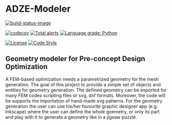 # ADZE-Modeler

[![build-status-image]][travis]

[build-status-image]: https://travis-ci.com/tamasorosz/artap-segment.svg?branch=main
[travis]: https://travis-ci.com/tamasorosz/artap-segment.svg?branch=main
[![codecov](https://codecov.io/gh/tamasorosz/artap-segment/branch/main/graph/badge.svg?token=zH6pBqqnid)](https://codecov.io/gh/tamasorosz/artap-segment)
[![Total alerts](https://img.shields.io/lgtm/alerts/g/tamasorosz/artap-segment.svg?logo=lgtm&logoWidth=18)](https://lgtm.com/projects/g/tamasorosz/artap-segment/alerts/)
[![Language grade: Python](https://img.shields.io/lgtm/grade/python/g/tamasorosz/artap-segment.svg?logo=lgtm&logoWidth=18)](https://lgtm.com/projects/g/tamasorosz/artap-segment/context:python)

[![License](https://badgen.net/github/license/tamasorosz/artap-segment?labelColor=2e3a44&label=License)](https://github.com/tamasorosz/artap-segment/master/LICENSE)
[![Code Style](https://badgen.net/badge/Code%20Style/black?labelColor=2e3a44&color=000000)](https://github.com/psf/black)


## Geometry modeler for Pre-concept Design Optimization

A FEM-based optimization needs a parametrized geometry for the mesh generation. The goal of this project to provide a 
simple set of objects and entities for geometry generation. The defined geometry can be exported for many FEM codes scripting files or svg, dxf formats. 
Moreover, the code will be supports the importation of hand-made svg patterns. For the geometry generation the user can use his/her favourite graphic designer app (e.g. Inkscape) where the user can define the whole goemetry,
or only its part and play with it to generate a geometry like in a jigsaw puzzle. 


